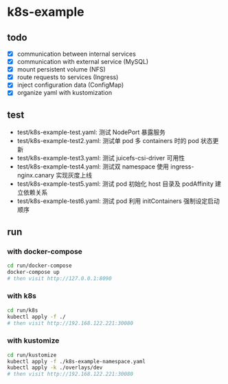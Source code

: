 # k8s-example

## todo
* [x] communication between internal services
* [x] communication with external service (MySQL)
* [x] mount persistent volume (NFS)
* [x] route requests to services (Ingress)
* [x] inject configuration data (ConfigMap)
* [x] organize yaml with kustomization

## test
* test/k8s-example-test.yaml:  测试 NodePort 暴露服务
* test/k8s-example-test2.yaml: 测试单 pod 多 containers 时的 pod 状态更新
* test/k8s-example-test3.yaml: 测试 juicefs-csi-driver 可用性
* test/k8s-example-test4.yaml: 测试双 namespace 使用 ingress-nginx.canary 实现灰度上线
* test/k8s-example-test5.yaml: 测试 pod 初始化 host 目录及 podAffinity 建立依赖关系
* test/k8s-example-test6.yaml: 测试 pod 利用 initContainers 强制设定启动顺序

## run
### with docker-compose
```sh
cd run/docker-compose
docker-compose up
# then visit http://127.0.0.1:8090
```

### with k8s
```sh
cd run/k8s
kubectl apply -f ./
# then visit http://192.168.122.221:30080
```

### with kustomize
```sh
cd run/kustomize
kubectl apply -f ./k8s-example-namespace.yaml
kubectl apply -k ./overlays/dev
# then visit http://192.168.122.221:30080
```

